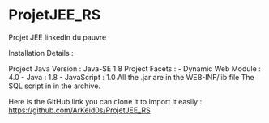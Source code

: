 # ProjetJEE_RS
 Projet JEE linkedIn du pauvre

Installation Details :

Project Java Version  : Java-SE 1.8
Project Facets :
	- Dynamic Web Module : 4.0
	- Java : 1.8
	- JavaScript : 1.0
All the .jar are in the WEB-INF/lib file
The SQL script in in the archive.

Here is the GitHub link you can clone it to import it easily :
https://github.com/ArKeid0s/ProjetJEE_RS
